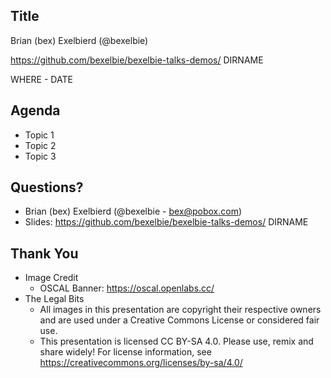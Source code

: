 <!--Meta author:'Brian (bex) Exelbierd'-->
<!--Meta title:Page-Title-->
<!--Meta description:'Describe Me!'-->
<!--Meta theme:solarized-->
<!--Meta history:true-->
<!--Meta width:1280 height:800-->
<!--Meta center:true-->

<!--sec-->
## Title

Brian (bex) Exelbierd (@bexelbie)

https://github.com/bexelbie/bexelbie-talks-demos/ DIRNAME

WHERE - DATE

<!--sec-->
## Agenda

- Topic 1
- Topic 2
- Topic 3

<!--sec-->
## Questions?

- Brian (bex) Exelbierd (@bexelbie - bex@pobox.com)
- Slides: https://github.com/bexelbie/bexelbie-talks-demos/ DIRNAME

## Thank You

<!--sec-->
- Image Credit
  - OSCAL Banner: https://oscal.openlabs.cc/
- The Legal Bits
  - All images in this presentation are copyright their respective owners and are used under a Creative Commons License or considered fair use.
  - This presentation is licensed CC BY-SA 4.0. Please use, remix and share widely!  For license information, see https://creativecommons.org/licenses/by-sa/4.0/

